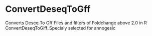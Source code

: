 # ConvertDeseqToGff
Converts Deseq To Gff Files and filters of Foldchange above 2.0 in R
ConvertDeseqToGiff_Specialy selected for annogesic
